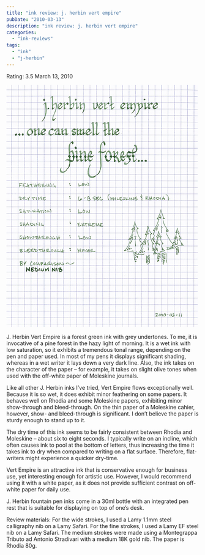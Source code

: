 ```yaml
---
title: "ink review: j. herbin vert empire"
pubDate: "2010-03-13"
description: "ink review: j. herbin vert empire"
categories:
  - "ink-reviews"
tags:
  - "ink"
  - "j-herbin"
---
```


Rating: 3.5
March 13, 2010

![](vert.jpg)

J. Herbin Vert Empire is a forest green ink with grey undertones. To me, it is invocative of a pine forest in the hazy light of morning. It is a wet ink with low saturation, so it exhibits a tremendous tonal range, depending on the pen and paper used. In most of my pens it displays significant shading, whereas in a wet writer it lays down a very dark line. Also, the ink takes on the character of the paper – for example, it takes on slight olive tones when used with the off-white paper of Moleskine journals.

Like all other J. Herbin inks I’ve tried, Vert Empire flows exceptionally well. Because it is so wet, it does exhibit minor feathering on some papers. It behaves well on Rhodia and some Moleskine papers, exhibiting minor show-through and bleed-through. On the thin paper of a Moleskine cahier, however, show- and bleed-through is significant. I don’t believe the paper is sturdy enough to stand up to it.

The dry time of this ink seems to be fairly consistent between Rhodia and Moleskine – about six to eight seconds. I typically write on an incline, which often causes ink to pool at the bottom of letters, thus increasing the time it takes ink to dry when compared to writing on a flat surface. Therefore, flat-writers might experience a quicker dry-time.

Vert Empire is an attractive ink that is conservative enough for business use, yet interesting enough for artistic use. However, I would recommend using it with a white paper, as it does not provide sufficient contrast on off-white paper for daily use.

J. Herbin fountain pen inks come in a 30ml bottle with an integrated pen rest that is suitable for displaying on top of one’s desk.

Review materials: For the wide strokes, I used a Lamy 1.1mm steel calligraphy nib on a Lamy Safari. For the fine strokes, I used a Lamy EF steel nib on a Lamy Safari. The medium strokes were made using a Montegrappa Tributo ad Antonio Stradivari with a medium 18K gold nib. The paper is Rhodia 80g.
